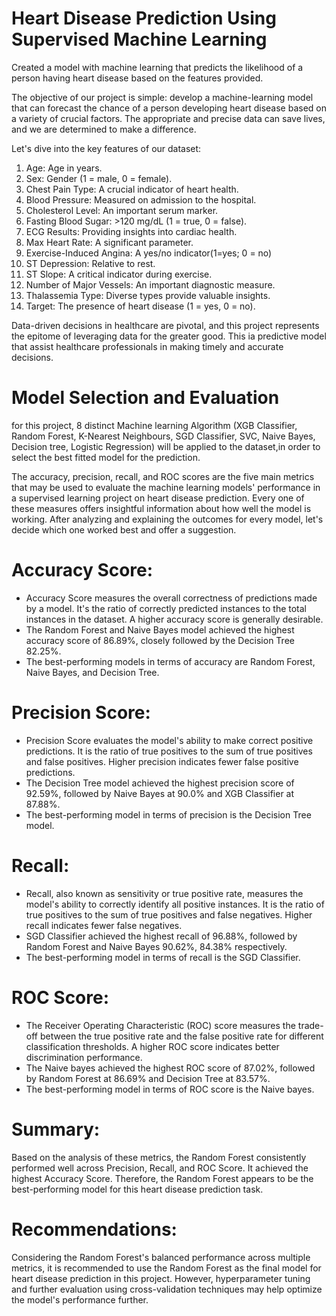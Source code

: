 # Heart Disease Prediction Using Supervised Machine Learning
Created a model with machine learning that predicts the likelihood of a person having heart disease based on the features provided.

The objective of our project is simple: develop a machine-learning model that can forecast the chance of a person developing heart disease based on a variety of crucial factors. The appropriate and precise data can save lives, and we are determined to make a difference.

Let's dive into the key features of our dataset:

1.  Age: Age in years.
2.  Sex: Gender (1 = male, 0 = female).
3.  Chest Pain Type: A crucial indicator of heart health.
4.  Blood Pressure: Measured on admission to the hospital.
5.  Cholesterol Level: An important serum marker.
6.  Fasting Blood Sugar: >120 mg/dL (1 = true, 0 = false).
7.  ECG Results: Providing insights into cardiac health.
8.  Max Heart Rate: A significant parameter.
9.  Exercise-Induced Angina: A yes/no indicator(1=yes; 0 = no)
10.  ST Depression: Relative to rest.
11.  ST Slope: A critical indicator during exercise.
12.  Number of Major Vessels: An important diagnostic measure.
13.  Thalassemia Type: Diverse types provide valuable insights.
14.  Target: The presence of heart disease (1 = yes, 0 = no).

Data-driven decisions in healthcare are pivotal, and this project represents the epitome of leveraging data for the greater good. This ia predictive model that assist healthcare professionals in making timely and accurate decisions.

# Model Selection and Evaluation
for this project, 8 distinct Machine learning Algorithm (XGB Classifier, Random Forest, K-Nearest Neighbours, SGD Classifier, SVC, Naive Bayes, Decision tree, Logistic Regression) will be applied to the dataset,in order to select the best fitted model for the prediction.

The accuracy, precision, recall, and ROC scores are the five main metrics that may be used to evaluate the machine learning models' performance in a supervised learning project on heart disease prediction. Every one of these measures offers insightful information about how well the model is working. After analyzing and explaining the outcomes for every model, let's decide which one worked best and offer a suggestion.

# Accuracy Score:
- Accuracy Score measures the overall correctness of predictions made by a model. It's the ratio of correctly predicted instances to the total instances in the dataset. A higher accuracy score is generally desirable.
- The Random Forest and Naive Bayes model achieved the highest accuracy score of 86.89%, closely followed by the Decision Tree 82.25%.
- The best-performing models in terms of accuracy are Random Forest, Naive Bayes, and  Decision Tree.

# Precision Score:
- Precision Score evaluates the model's ability to make correct positive predictions. It is the ratio of true positives to the sum of true positives and false positives. Higher precision indicates fewer false positive 
  predictions.
- The Decision Tree model achieved the highest precision score of 92.59%, followed by Naive Bayes at 90.0% and XGB Classifier at 87.88%.
- The best-performing model in terms of precision is the Decision Tree model.

# Recall:
- Recall, also known as sensitivity or true positive rate, measures the model's ability to correctly identify all positive instances. It is the ratio of true positives to the sum of true positives and false negatives. 
  Higher recall indicates fewer false negatives.
- SGD Classifier achieved the highest recall of 96.88%, followed by Random Forest and Naive Bayes 90.62%, 84.38% respectively.
- The best-performing model in terms of recall is the SGD Classifier.

# ROC Score:
- The Receiver Operating Characteristic (ROC) score measures the trade-off between the true positive rate and the false positive rate for different classification thresholds. A higher ROC score indicates better 
  discrimination performance.
- The Naive bayes achieved the highest ROC score of 87.02%, followed by Random Forest at 86.69% and Decision Tree at 83.57%.
- The best-performing model in terms of ROC score is the Naive bayes.

# Summary:
Based on the analysis of these metrics, the Random Forest consistently performed well across Precision, Recall, and ROC Score. It achieved the highest Accuracy Score. Therefore, the Random Forest appears to be the best-performing model for this heart disease prediction task.

# Recommendations:
Considering the Random Forest's balanced performance across multiple metrics, it is recommended to use the Random Forest as the final model for heart disease prediction in this project. However, hyperparameter tuning and further evaluation using cross-validation techniques may help optimize the model's performance further.


